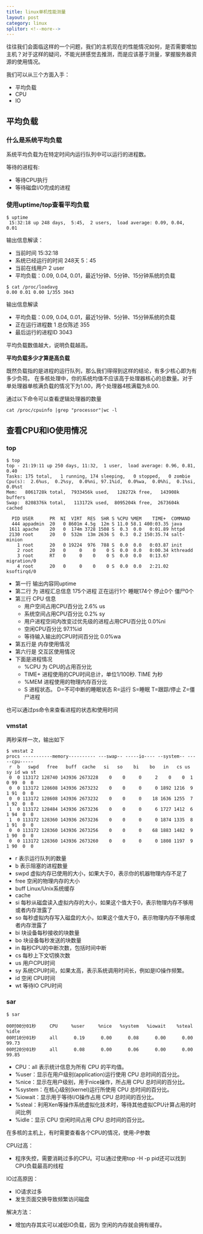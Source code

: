 ```yaml
---
title: linux单机性能测量
layout: post
category: linux
splitor: <!--more-->
---
```


往往我们会面临这样的一个问题，我们的主机现在的性能情况如何，是否需要增加主机？对于这样的疑问，不能光拼感觉去推测，而是应该基于测量，掌握服务器资源的使用情况。

我们可以从三个方面入手：
 
 * 平均负载
 * CPU
 * IO

<!--more-->

## 平均负载

### 什么是系统平均负载

系统平均负载为在特定时间内运行队列中可以运行的进程数。

等待的进程有:
 * 等待CPU执行
 * 等待磁盘I/O完成的进程

### 使用uptime/top查看平均负载


```
$ uptime
 15:32:18 up 248 days,  5:45,  2 users,  load average: 0.09, 0.04, 0.01
```

输出信息解读：
 
 * 当前时间 15:32:18
 * 系统已经运行的时间 248天 5：45
 * 当前在线用户 2 user
 * 平均负载：0.09, 0.04, 0.01，最近1分钟、5分钟、15分钟系统的负载


```
$ cat /proc/loadavg
0.00 0.01 0.00 1/355 3043
```

输出信息解读

 * 平均负载：0.09, 0.04, 0.01，最近1分钟、5分钟、15分钟系统的负载
 * 正在运行进程数 1  总仅陈述 355
 * 最后运行的进程ID 3043

平均负载数值越大，说明负载越高。

**平均负载多少才算是高负载**

既然负载指的是进程的运行队列，那么我们得得到这样的结论，有多少核心即为有多少负荷。 在多核处理中，你的系统均值不应该高于处理器核心的总数量。对于单处理器单核满负载的情况下为1.00，两个处理器4核满载为8.00.

通过以下命令可以查看逻辑处理器的数量

```
cat /proc/cpuinfo |grep "processor"|wc -l
```

## 查看CPU和IO使用情况

### top


```
$ top
top - 21:19:11 up 250 days, 11:32,  1 user,  load average: 0.96, 0.81, 0.40
Tasks: 175 total,   1 running, 174 sleeping,   0 stopped,   0 zombie
Cpu(s):  2.6%us,  0.2%sy,  0.0%ni, 97.1%id,  0.0%wa,  0.0%hi,  0.1%si,  0.0%st
Mem:   8061728k total,  7933456k used,   128272k free,   143908k buffers
Swap:  8208376k total,   113172k used,  8095204k free,  2673604k cached

  PID USER      PR  NI  VIRT  RES  SHR S %CPU %MEM    TIME+  COMMAND
  444 appadmin  20   0 8601m 4.5g  12m S 11.0 58.1 400:03.35 java
 1611 apache    20   0  174m 3728 1508 S  0.3  0.0   0:01.89 httpd
 2130 root      20   0  532m  13m 2636 S  0.3  0.2 150:35.74 salt-minion
    1 root      20   0 19224  976  788 S  0.0  0.0   0:03.87 init
    2 root      20   0     0    0    0 S  0.0  0.0   0:00.34 kthreadd
    3 root      RT   0     0    0    0 S  0.0  0.0   0:13.67 migration/0
    4 root      20   0     0    0    0 S  0.0  0.0   2:21.02 ksoftirqd/0
```

 * 第一行 输出内容同uptime
 * 第二行 为 进程汇总信息 175个进程 正在运行1个 睡眠174个 停止0个 僵尸0个
 * 第三行 CPU 信息
   * 用户空间占用CPU百分比 2.6% us
   * 系统空间占用CPU百分比 0.2% sy
   * 用户进程空间内改变过优先级的进程占用CPU百分比 0.0%ni
   * 空闲CPU百分比 97.1%id
   * 等待输入输出的CPU时间百分比 0.0%wa
 * 第五行是 内存使用情况
 * 第六行是 交互区使用情况
 * 下面是进程情况
   * %CPU 为 CPU的占用百分比
   * TIME+ 进程使用的CPU时间总计，单位1/100秒. TIME 为秒
   * %MEM 进程使用的物理内存百分比
   * S 进程状态。 D=不可中断的睡眠状态 R=运行 S=睡眠 T=跟踪/停止 Z=僵尸进程


也可以通过ps命令来查看进程的状态和使用时间


### vmstat

两秒采样一次，输出如下

```
$ vmstat 2
procs -----------memory---------- ---swap-- -----io---- --system-- -----cpu-----
 r  b   swpd   free   buff  cache   si   so    bi    bo   in   cs us sy id wa st
 0  0 113172 128740 143936 2673228    0    0     0     2    0    0  1  0 99  0  0
 0  0 113172 128608 143936 2673232    0    0     0     0 1892 1216  9  1 91  0  0
 0  0 113172 128608 143936 2673232    0    0     0    18 1636 1255  7  1 92  0  0
 1  0 113172 128484 143936 2673236    0    0     0     6 1727 1412  6  1 94  0  0
 1  0 113172 128360 143936 2673236    0    0     0     0 1874 1335  8  1 91  0  0
 0  0 113172 128360 143936 2673256    0    0     0    68 1883 1482  9  1 90  0  0
 0  0 113172 128360 143936 2673260    0    0     0     0 1808 1197  9  1 90  0  0

```

 * r 表示运行队列的数量
 * b 表示阻塞的进程数量
 * swpd 虚拟内存已使用的大小，如果大于0，表示你的机器物理内存不足了
 * free  空闲的物理内存的大小
 * buff  Linux/Unix系统缓存
 * cache 
 * si 每秒从磁盘读入虚拟内存的大小，如果这个值大于0，表示物理内存不够用或者内存泄露了
 * so 每秒虚拟内存写入磁盘的大小，如果这个值大于0，表示物理内存不够用或者内存泄露了
 * bi  块设备每秒接收的块数量
 * bo 块设备每秒发送的块数量
 * in 每秒CPU的中断次数，包括时间中断
 * cs 每秒上下文切换次数
 * us 用户CPU时间
 * sy 系统CPU时间，如果太高，表示系统调用时间长，例如是IO操作频繁。
 * id  空闲 CPU时间
 * wt 等待IO CPU时间


### sar

```
$ sar

00时00分01秒     CPU     %user     %nice   %system   %iowait    %steal     %idle
00时10分01秒     all      0.19      0.00      0.08      0.00      0.00     99.73
00时20分01秒     all      0.08      0.00      0.06      0.00      0.00     99.85

```
 * CPU：all 表示统计信息为所有 CPU 的平均值。
 * %user：显示在用户级别(application)运行使用 CPU 总时间的百分比。
 * %nice：显示在用户级别，用于nice操作，所占用 CPU 总时间的百分比。
 * %system：在核心级别(kernel)运行所使用 CPU 总时间的百分比。
 * %iowait：显示用于等待I/O操作占用 CPU 总时间的百分比。
 * %steal：利用Xen等操作系统虚拟化技术时，等待其他虚拟CPU计算占用的时间比例
 * %idle：显示 CPU 空闲时间占用 CPU 总时间的百分比。

在多核的主机上，有时需要查看各个CPU的情况，使用-P参数

CPU过高：
 
 * 程序失控，需要消耗过多的CPU。可以通过使用top -H -p pid还可以找到CPU负载最高的线程

IO过高原因：

 * IO请求过多
 * 发生页面交换导致频繁访问磁盘

解决方法：

 * 增加内存其实可以减低IO负载，因为 空闲的内存就会拥有缓存。

